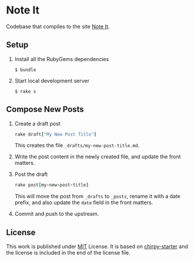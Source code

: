 # Note It

Codebase that compiles to the site [Note It][noteit].

## Setup

1. Install all the RubyGems dependencies

   ```console
   $ bundle
   ```

2. Start local development server

   ```console
   $ rake s
   ```

## Compose New Posts

1. Create a draft post

   ```ruby
   rake draft["My New Post Title"]
   ```

   This creates the file `_drafts/my-new-post-title.md`.
2. Write the post content in the newly created file, and update the front matters.
3. Post the draft

   ```ruby
   rake post[my-new-post-title]
   ```

   This will move the post from `_drafts` to `_posts`, rename it with a date prefix, and also update the `date` field
   in the front matters.
4. Commit and push to the upstream.

## License

This work is published under [MIT][mit] License. It is based on [chirpy-starter][chirpy] and the license is included
in the end of the license file.

[noteit]: https://allxiao.github.io
[chirpy]: https://github.com/cotes2020/chirpy-starter
[mit]: LICENSE
